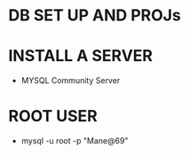 # DB SET UP AND PROJs

# INSTALL A SERVER
- MYSQL Community Server

# ROOT USER
- mysql -u root -p "Mane@69"
